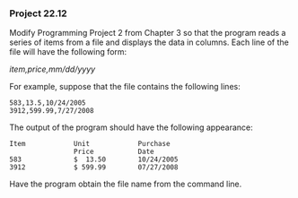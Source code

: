 ### Project 22.12

Modify Programming Project 2 from Chapter 3 so that the program reads a series
of items from a file and displays the data in columns. Each line of the file
will have the following form:

*item,price,mm/dd/yyyy*

For example, suppose that the file contains the following lines:

```
583,13.5,10/24/2005
3912,599.99,7/27/2008
```

The output of the program should have the following appearance:

```
Item            Unit            Purchase
                Price           Date
583             $  13.50        10/24/2005
3912            $ 599.99        07/27/2008
```

Have the program obtain the file name from the command line.
